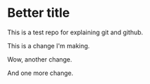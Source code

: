 
# Better title

This is a test repo for explaining git and github.

This is a change I'm making.

Wow, another change.

And one more change.